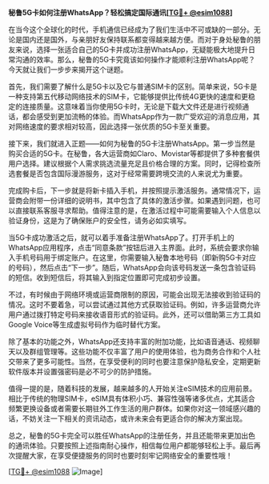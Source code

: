 **秘鲁5G卡如何注册WhatsApp？轻松搞定国际通讯[[TG💪+ @esim1088](https://t.me/s/esim1088)]**

在当今这个全球化的时代，手机通信已经成为了我们生活中不可或缺的一部分。无论是国内还是国外，与亲朋好友保持联系都变得越来越方便。而对于身处秘鲁的朋友来说，选择一张适合自己的5G卡并成功注册WhatsApp，无疑能极大地提升日常沟通的效率。那么，秘鲁的5G卡究竟该如何操作才能顺利注册WhatsApp呢？今天就让我们一步步来揭开这个谜题。

首先，我们需要了解什么是5G卡以及它与普通SIM卡的区别。简单来说，5G卡是一种支持第五代移动网络技术的SIM卡，它能够提供比传统4G更快的速度和更稳定的连接质量。这意味着当你使用5G卡时，无论是下载大文件还是进行视频通话，都会感受到更加流畅的体验。而WhatsApp作为一款广受欢迎的消息应用，其对网络速度的要求相对较高，因此选择一张优质的5G卡至关重要。

接下来，我们就进入正题——如何为秘鲁的5G卡注册WhatsApp。第一步当然是购买合适的5G卡。在秘鲁，各大运营商如Claro、Movistar等都提供了多种套餐供用户选择。建议根据个人需求挑选流量充足且价格合理的方案。同时，记得检查所选套餐是否包含国际漫游服务，这对于经常需要跨境交流的人来说尤为重要。

完成购卡后，下一步就是将新卡插入手机，并按照提示激活服务。通常情况下，运营商会附带一份详细的说明书，其中包含了具体的激活步骤。如果遇到问题，也可以直接联系客服寻求帮助。值得注意的是，在激活过程中可能需要输入个人信息以验证身份，这是为了确保账户的安全性，请务必如实填写。

当5G卡成功激活之后，就可以着手准备注册WhatsApp了。打开手机上的WhatsApp应用程序，点击“同意条款”按钮后进入主界面。此时，系统会要求你输入手机号码用于绑定账户。在这里，你需要输入秘鲁本地号码（即新购5G卡对应的号码），然后点击“下一步”。随后，WhatsApp会向该号码发送一条包含验证码的短信。收到短信后，将其输入到指定位置即可完成初步设置。

不过，有时候由于网络环境或运营商限制的原因，可能会出现无法接收到验证码的情况。这时不要着急，可以尝试通过其他方式获取验证码。例如，许多运营商允许用户通过拨打特定号码来接收语音形式的验证码。此外，还可以借助第三方工具如Google Voice等生成虚拟号码作为临时替代方案。

除了基本的功能之外，WhatsApp还支持丰富的附加功能，比如语音通话、视频聊天以及群组管理等。这些功能不仅丰富了用户的使用体验，也为商务合作和个人社交带来了更多可能性。当然，在享受便利的同时也要注意保护隐私安全，定期更新软件版本并设置强密码是必不可少的防护措施。

值得一提的是，随着科技的发展，越来越多的人开始关注eSIM技术的应用前景。相比于传统的物理SIM卡，eSIM具有体积小巧、兼容性强等诸多优点，尤其适合频繁更换设备或者需要长期驻外工作生活的用户群体。如果你对这一领域感兴趣的话，不妨关注一下相关的资讯动态，或许未来会有更适合你的解决方案出现。

总之，秘鲁的5G卡完全可以胜任WhatsApp的注册任务，并且还能带来更加出色的通讯体验。只要按照上述指南耐心操作，相信每位用户都能够轻松上手。最后再次提醒大家，在享受便捷服务的同时也要时刻牢记网络安全的重要性哦！

[[TG💪+ @esim1088](https://t.me/s/esim1088) ![Image](https://i.postimg.cc/4NQfJmqS/Snipaste-2025-05-13-00-14-12.png)]